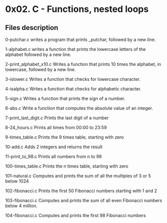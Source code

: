 # 0x02. C - Functions, nested loops


## Files description

0-putchar.c writes a program that prints _putchar, followed by a new line.

1-alphabet.c writes a function that prints the lowercase letters of the alphabet followed by a new line.

2-print_alphabet_x10.c Writes a function that prints 10 times the alphabet, in lowercase, followed by a new line.

3-islower.c Writes a function that checks for lowercase character.

4-isalpha.c Writes a function that checks for alphabetic character.

5-sign.c Writes a function that prints the sign of a number.

6-abs.c Write a function that computes the absolute value of an integer.

7-print_last_digit.c Prints the last digit of a number

8-24_hours.c Prints all times from 00:00 to 23:59

9-times_table.c Prints the 9 times table, starting with zero

10-add.c Adds 2 integers and returns the result

11-print_to_98.c Prints all numbers from n to 98

100-times_table.c Prints the n times table, starting with zero

101-natural.c Computes and prints the sum of all the multiples of 3 or 5 below 1024

102-fibonacci.c Prints the first 50 Fibonacci numbers starting with 1 and 2

103-fibonacci.c Computes and prints the sum of all even Fibonacci numbers below 4 million.

104-fibonacci.c Computes and prints the first 98 Fibonacci numbers
